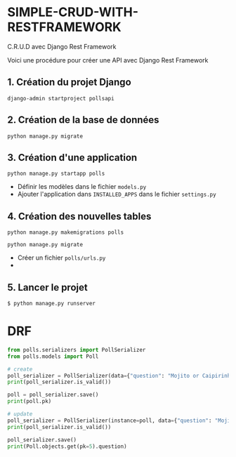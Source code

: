 # SIMPLE-CRUD-WITH-RESTFRAMEWORK
C.R.U.D avec Django Rest Framework

Voici une procédure pour créer une API avec 	Django Rest Framework

## 1. Création du projet Django
`django-admin startproject pollsapi`

## 2. Création de la base de données
`python manage.py migrate`

## 3. Création d'une application
`python manage.py startapp polls`


* Définir les modèles dans le fichier `models.py`
* Ajouter l'application dans `INSTALLED_APPS` dans le fichier `settings.py`


## 4. Création des nouvelles tables
`python manage.py makemigrations polls`

`python manage.py migrate`

* Créer un fichier `polls/urls.py`
* 


## 5. Lancer le projet
`$ python manage.py runserver`




# DRF
```python
from polls.serializers import PollSerializer
from polls.models import Poll

# create
poll_serializer = PollSerializer(data={"question": "Mojito or Caipirinha?", "created_by": 1})
print(poll_serializer.is_valid())

poll = poll_serializer.save()
print(poll.pk)

# update
poll_serializer = PollSerializer(instance=poll, data={"question": "Mojito, Caipirinha or margarita?", "created_by": 1})
print(poll_serializer.is_valid())

poll_serializer.save()
print(Poll.objects.get(pk=5).question)
```

